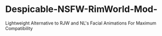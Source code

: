 # Despicable-NSFW-RimWorld-Mod-
Lightweight Alternative to RJW and NL's Facial Animations For Maximum Compatibility
